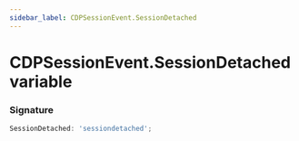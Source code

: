 ```yaml
---
sidebar_label: CDPSessionEvent.SessionDetached
---
```


# CDPSessionEvent.SessionDetached variable

### Signature

```typescript
SessionDetached: 'sessiondetached';
```
